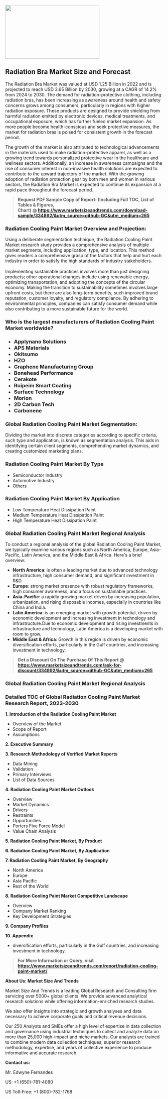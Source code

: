 <p><img class="alignnone size-medium wp-image-20088" src="https://ffe5etoiles.com/wp-content/uploads/2024/12/MST1-300x171.png" alt="" width="300" height="171" /></p><h2>Radiation Bra Market Size and Forecast</h2><p>The Radiation Bra Market was valued at USD 1.25 Billion in 2022 and is projected to reach USD 3.65 Billion by 2030, growing at a CAGR of 14.2% from 2024 to 2030. The demand for radiation-protective clothing, including radiation bras, has been increasing as awareness around health and safety concerns grows among consumers, particularly in regions with higher radiation exposure. These products are designed to provide shielding from harmful radiation emitted by electronic devices, medical treatments, and occupational exposure, which has further fueled market expansion. As more people become health-conscious and seek protective measures, the market for radiation bras is poised for consistent growth in the forecast period.</p><p>The growth of the market is also attributed to technological advancements in the materials used to make radiation-protective apparel, as well as a growing trend towards personalized protective wear in the healthcare and wellness sectors. Additionally, an increase in awareness campaigns and the rise of consumer interest in non-invasive health solutions are expected to contribute to the upward trajectory of the market. With the growing adoption of radiation protection gear by both men and women in various sectors, the Radiation Bra Market is expected to continue its expansion at a rapid pace throughout the forecast period.</p></p><blockquote id="" class=""><strong>Request PDF Sample Copy of Report: (Including Full TOC, List of Tables &amp; Figures, Chart)&nbsp;@&nbsp;<strong><a href="https://www.marketsizeandtrends.com/download-sample/334892/&utm_source=github-GC&utm_medium=265" target="_blank">https://www.marketsizeandtrends.com/download-sample/334892/&utm_source=github-GC&utm_medium=265</a></strong></strong></blockquote><h3 id="" class="">Radiation Cooling Paint Market&nbsp;Overview and Projection:</h3><p id="" class="">Using a deliberate segmentation technique, the Radiation Cooling Paint Market research study provides a comprehensive analysis of multiple market segments, including application, type, and location. This method gives readers a comprehensive grasp of the factors that help and hurt each industry in order to satisfy the high standards of industry stakeholders. <br /> <br />Implementing sustainable practices involves more than just designing products; other operational changes include using renewable energy, optimizing transportation, and adopting the concepts of the circular economy. Making the transition to sustainability sometimes involves large upfront costs, but there are also long-term benefits, such improved brand reputation, customer loyalty, and regulatory compliance. By adhering to environmental principles, companies can satisfy consumer demand while also contributing to a more sustainable future for the world.</p><h3 id="" class="">Who is the largest manufacturers of&nbsp;Radiation Cooling Paint Market worldwide?</h3><h3 class=""><p><ul><li>Applynano Solutions </li><li> APS Materials </li><li> Okitsumo </li><li> HZO </li><li> Graphene Manufacturing Group </li><li> Bonehead Performance </li><li> Cerakote </li><li> Ruipeim Smart Coating </li><li> Surface Technology </li><li> Morion </li><li> 2D Carbon Tech </li><li> Carbonene</li></ul></p></h3><h3 id="" class="">Global&nbsp;Radiation Cooling Paint Market Segmentation:</h3><p id="" class="">Dividing the market into discrete categories according to specific criteria, such type and application, is known as segmentation analysis. This aids in identifying certain client segments, comprehending market dynamics, and creating customized marketing plans.</p><h3 id="" class="">Radiation Cooling Paint Market&nbsp;By Type</h3><p><p><ul><li>Semiconductor Industry</li><li> Automotive Industry</li><li> Others</p></li></ul></p></p><h3 id="" class="">Radiation Cooling Paint Market&nbsp;By Application</h3><p class=""><p><ul><li>Low Temperature Heat Dissipation Paint</li><li> Medium Temperature Heat Dissipation Paint</li><li> High Temperature Heat Dissipation Paint</li></ul></p></p><h3 id="" class="">Global Radiation Cooling Paint Market Regional Analysis</h3><p id="" class="">To conduct a regional analysis of the global Radiation Cooling Paint Market, we typically examine various regions such as North America, Europe, Asia-Pacific, Latin America, and the Middle East &amp; Africa. Here's a brief overview:</p><ul><li><strong>North America</strong>: is often a leading market due to advanced technology infrastructure, high consumer demand, and significant investment in R&amp;D.</li><li><strong>Europe</strong>: strong market presence with robust regulatory frameworks, high consumer awareness, and a focus on sustainable practices.</li><li><strong>Asia-Pacific</strong>: a rapidly growing market driven by increasing population, urbanization, and rising disposable incomes, especially in countries like China and India.</li><li><strong>Latin America</strong>: is an emerging market with growth potential, driven by economic development and increasing investment in technology and infrastructure.Due to economic development and rising investments in infrastructure and technology, Latin America is a developing market with room to grow.</li><li><strong>Middle East &amp; Africa</strong>: Growth in this region is driven by economic diversification efforts, particularly in the Gulf countries, and increasing investment in technology.</li></ul><blockquote id="" class=""><strong>Get a Discount On The Purchase Of This Report @ <strong><a href="https://www.marketsizeandtrends.com/ask-for-discount/334892/&utm_source=github-GC&utm_medium=265" target="_blank">https://www.marketsizeandtrends.com/ask-for-discount/334892/&utm_source=github-GC&utm_medium=265</a></strong></strong></blockquote><h3 id="" class="">Global Radiation Cooling Paint Market Regional Analysis</h3><h3 id="" class="">Detailed TOC of Global Radiation Cooling Paint Market Research Report, 2023-2030</h3><p id="" class=""><strong>1. Introduction of the Radiation Cooling Paint Market</strong></p><ul><li>Overview of the Market</li><li>Scope of Report</li><li>Assumptions</li></ul><p id="" class=""><strong>2. Executive Summary</strong></p><p id="" class=""><strong>3. Research Methodology of Verified Market Reports</strong></p><ul><li>Data Mining</li><li>Validation</li><li>Primary Interviews</li><li>List of Data Sources</li></ul><p id="" class=""><strong>4. Radiation Cooling Paint Market Outlook</strong></p><ul><li>Overview</li><li>Market Dynamics</li><li>Drivers</li><li>Restraints</li><li>Opportunities</li><li>Porters Five Force Model</li><li>Value Chain Analysis</li></ul><p id="" class=""><strong>5. Radiation Cooling Paint Market, By Product</strong></p><p id="" class=""><strong>6. Radiation Cooling Paint Market, By Application</strong></p><p id="" class=""><strong>7. Radiation Cooling Paint Market, By Geography</strong></p><ul><li>North America</li><li>Europe</li><li>Asia Pacific</li><li>Rest of the World</li></ul><p id="" class=""><strong>8. Radiation Cooling Paint Market Competitive Landscape</strong></p><ul><li>Overview</li><li>Company Market Ranking</li><li>Key Development Strategies</li></ul><p id="" class=""><strong>9. Company Profiles</strong></p><p id="" class=""><strong>10. Appendix</strong></p><ul><li>diversification efforts, particularly in the Gulf countries, and increasing investment in technology.</li></ul><blockquote id="" class=""><strong>For More Information or Query, visit <strong><strong><a href="https://www.marketsizeandtrends.com/report/radiation-cooling-paint-market/" target="_blank">https://www.marketsizeandtrends.com/report/radiation-cooling-paint-market/</a></strong></strong></strong></blockquote><p id="" class=""><strong>About Us: Market Size And Trends</strong></p><p id="" class="">Market Size And Trends is a leading Global Research and Consulting firm servicing over 5000+ global clients. We provide advanced analytical research solutions while offering information-enriched research studies.</p><p id="" class="">We also offer insights into strategic and growth analyses and data necessary to achieve corporate goals and critical revenue decisions.</p><p id="" class="">Our 250 Analysts and SMEs offer a high level of expertise in data collection and governance using industrial techniques to collect and analyze data on more than 25,000 high-impact and niche markets. Our analysts are trained to combine modern data collection techniques, superior research methodology, expertise, and years of collective experience to produce informative and accurate research.</p><p id="" class=""><strong>Contact us:</strong></p><p id="" class="">Mr. Edwyne Fernandes</p><p id="" class="">US: +1 (650)-781-4080</p><p id="" class="">US Toll-Free: +1 (800)-782-1768</p>
